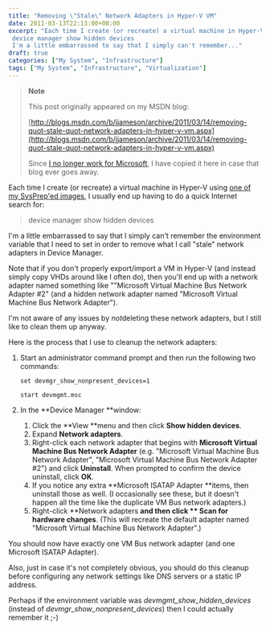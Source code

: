```yaml
---
title: "Removing \"Stale\" Network Adapters in Hyper-V VM"
date: 2011-03-13T22:13:00+08:00
excerpt: "Each time I create (or recreate) a virtual machine in Hyper-V using one of my SysPrep'ed images , I usually end up having to do a quick Internet search for: 
 device manager show hidden devices 
 I'm a little embarrassed to say that I simply can't remember..."
draft: true
categories: ["My System", "Infrastructure"]
tags: ["My System", "Infrastructure", "Virtualization"]
---
```


> **Note**
> 
> This post originally appeared on my MSDN blog:
> 
> [http://blogs.msdn.com/b/jjameson/archive/2011/03/14/removing-quot-stale-quot-network-adapters-in-hyper-v-vm.aspx](http://blogs.msdn.com/b/jjameson/archive/2011/03/14/removing-quot-stale-quot-network-adapters-in-hyper-v-vm.aspx)
> 
> Since [I no longer work for Microsoft](/blog/jjameson/2011/09/02/last-day-with-microsoft), I have copied it here in case that blog ever goes away.

Each time I create (or recreate) a virtual machine in Hyper-V using [one of my SysPrep'ed images](/blog/jjameson/2009/08/13/using-sysprep-ed-vhds-for-new-hyper-v-virtual-machines), I usually end up having to do a quick Internet search for:

> device manager show hidden devices

I'm a little embarrassed to say that I simply can't remember the environment variable that I need to set in order to remove what I call "stale" network adapters in Device Manager.

Note that if you don't properly export/import a VM in Hyper-V (and instead simply copy VHDs around like I often do), then you'll end up with a network adapter named something like ""Microsoft Virtual Machine Bus Network Adapter #2" (and a hidden network adapter named "Microsoft Virtual Machine Bus Network Adapter").

I'm not aware of any issues by *not*deleting these network adapters, but I still like to clean them up anyway.

Here is the process that I use to cleanup the network adapters:

1. Start an administrator command prompt and then run the following two commands:
   
   ```
   set devmgr_show_nonpresent_devices=1
   ```
   
   ```
   start devmgmt.msc
   ```

2. In the **Device Manager **window:
   
   1. Click the **View **menu and then click **Show hidden
      devices**.
   2. Expand **Network adapters**.
   3. Right-click each network adapter that begins with **Microsoft
      Virtual Machine Bus Network Adapter** (e.g. "Microsoft Virtual Machine
      Bus Network Adapter", "Microsoft Virtual Machine Bus Network Adapter #2")
      and click **Uninstall**. When prompted to confirm the device
      uninstall, click **OK**.
   4. If you notice any extra **Microsoft ISATAP Adapter **items,
      then uninstall those as well. (I occasionally see these, but it doesn't
      happen all the time like the duplicate VM Bus network adapters.)
   5. Right-click **Network adapters **and then click **
      Scan for hardware changes**. (This will recreate the default adapter
      named "Microsoft Virtual Machine Bus Network Adapter".)

You should now have exactly one VM Bus network adapter (and one Microsoft ISATAP Adapter).

Also, just in case it's not completely obvious, you should do this cleanup before configuring any network settings like DNS servers or a static IP address.

Perhaps if the environment variable was <var>devmgmt_show_hidden_devices</var> (instead of <var>devmgr_show_nonpresent_devices</var>) then I could actually remember it ;-)

